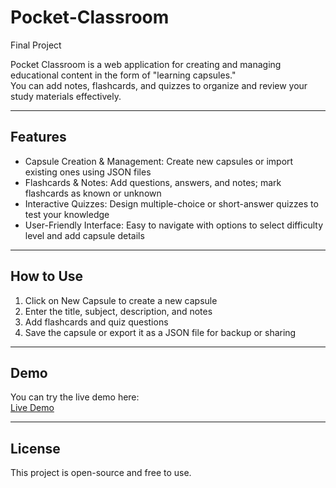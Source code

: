 # Pocket-Classroom
Final Project

Pocket Classroom is a web application for creating and managing educational content in the form of "learning capsules."  
You can add notes, flashcards, and quizzes to organize and review your study materials effectively.

---

## Features

- Capsule Creation & Management: Create new capsules or import existing ones using JSON files  
- Flashcards & Notes: Add questions, answers, and notes; mark flashcards as known or unknown  
- Interactive Quizzes: Design multiple-choice or short-answer quizzes to test your knowledge  
- User-Friendly Interface: Easy to navigate with options to select difficulty level and add capsule details  

---

## How to Use

1. Click on New Capsule to create a new capsule  
2. Enter the title, subject, description, and notes  
3. Add flashcards and quiz questions  
4. Save the capsule or export it as a JSON file for backup or sharing  

---

## Demo

You can try the live demo here:  
[Live Demo]()

---



## License

This project is open-source and free to use.
